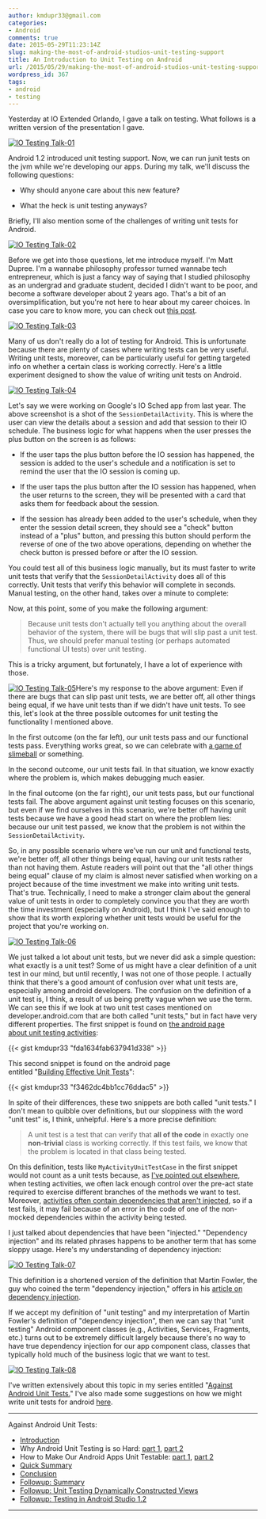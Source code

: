 ```yaml
---
author: kmdupr33@gmail.com
categories:
- Android
comments: true
date: 2015-05-29T11:23:14Z
slug: making-the-most-of-android-studios-unit-testing-support
title: An Introduction to Unit Testing on Android
url: /2015/05/29/making-the-most-of-android-studios-unit-testing-support/
wordpress_id: 367
tags:
- android
- testing
---
```


Yesterday at IO Extended Orlando, I gave a talk on testing. What follows is a written version of the presentation I gave.

[![IO Testing Talk-01](http://www.philosophicalhacker.com/wp-content/uploads/2015/05/io-testing-talk-01.png)](http://www.philosophicalhacker.com/wp-content/uploads/2015/05/io-testing-talk-01.png)


Android 1.2 introduced unit testing support. Now, we can run junit tests on the jvm while we're developing our apps. During my talk, we'll discuss the following questions:







  * Why should anyone care about this new feature?


  * What the heck is unit testing anyways?


Briefly, I'll also mention some of the challenges of writing unit tests for Android.

<!--more-->

[![IO Testing Talk-02](http://www.philosophicalhacker.com/wp-content/uploads/2015/05/io-testing-talk-02.png)](http://www.philosophicalhacker.com/wp-content/uploads/2015/05/io-testing-talk-02.png)

Before we get into those questions, let me introduce myself. I'm Matt Dupree. I'm a wannabe philosophy professor turned wannabe tech entrepreneur, which is just a fancy way of saying that I studied philosophy as an undergrad and graduate student, decided I didn't want to be poor, and become a software developer about 2 years ago. That's a bit of an oversimplification, but you're not here to hear about my career choices. In case you care to know more, you can check out [this post](http://philosophicalhacker.com/2014/04/21/why-im-glad-my-dream-job-didnt-work-out/).

[![IO Testing Talk-03](http://www.philosophicalhacker.com/wp-content/uploads/2015/05/io-testing-talk-03.png)](http://www.philosophicalhacker.com/wp-content/uploads/2015/05/io-testing-talk-03.png)

Many of us don't really do a lot of testing for Android. This is unfortunate because there are plenty of cases where writing tests can be very useful. Writing unit tests, moreover, can be particularly useful for getting targeted info on whether a certain class is working correctly. Here's a little experiment designed to show the value of writing unit tests on Android.

[![IO Testing Talk-04](http://www.philosophicalhacker.com/wp-content/uploads/2015/05/io-testing-talk-04.png)](http://www.philosophicalhacker.com/wp-content/uploads/2015/05/io-testing-talk-04.png)

Let's say we were working on Google's IO Sched app from last year. The above screenshot is a shot of the `SessionDetailActivity`. This is where the user can view the details about a session and add that session to their IO schedule. The business logic for what happens when the user presses the plus button on the screen is as follows:




  * If the user taps the plus button before the IO session has happened, the session is added to the user's schedule and a notification is set to remind the user that the IO session is coming up.


  * If the user taps the plus button after the IO session has happened, when the user returns to the screen, they will be presented with a card that asks them for feedback about the session.


  * If the session has already been added to the user's schedule, when they enter the session detail screen, they should see a "check" button instead of a "plus" button, and pressing this button should perform the reverse of one of the two above operations, depending on whether the check button is pressed before or after the IO session.


You could test all of this business logic manually, but its must faster to write unit tests that verify that the `SessionDetailActivity` does all of this correctly. Unit tests that verify this behavior will complete in seconds. Manual testing, on the other hand, takes over a minute to complete:



Now, at this point, some of you make the following argument:


<blockquote>Because unit tests don't actually tell you anything about the overall behavior of the system, there will be bugs that will slip past a unit test. Thus, we should prefer manual testing (or perhaps automated functional UI tests) over unit testing.</blockquote>


This is a tricky argument, but fortunately, I have a lot of experience with those.

[![IO Testing Talk-05](http://www.philosophicalhacker.com/wp-content/uploads/2015/05/io-testing-talk-05.png)](http://www.philosophicalhacker.com/wp-content/uploads/2015/05/io-testing-talk-05.png)Here's my response to the above argument: Even if there are bugs that can slip past unit tests, we are better off, all other things being equal, if we have unit tests than if we didn't have unit tests. To see this, let's look at the three possible outcomes for unit testing the functionality I mentioned above.

In the first outcome (on the far left), our unit tests pass and our functional tests pass. Everything works great, so we can celebrate with [a game of slimeball](http://slime.clay.io/game/slime) or something.

In the second outcome, our unit tests fail. In that situation, we know exactly where the problem is, which makes debugging much easier.

In the final outcome (on the far right), our unit tests pass, but our functional tests fail. The above argument against unit testing focuses on this scenario, but even if we find ourselves in this scenario, we're better off having unit tests because we have a good head start on where the problem lies: because our unit test passed, we know that the problem is not within the `SessionDetailActivity`.

So, in any possible scenario where we've run our unit and functional tests, we're better off, all other things being equal, having our unit tests rather than not having them. Astute readers will point out that the "all other things being equal" clause of my claim is almost never satisfied when working on a project because of the time investment we make into writing unit tests. That's true. Technically, I need to make a stronger claim about the general value of unit tests in order to completely convince you that they are worth the time investment (especially on Android), but I think I've said enough to show that its worth exploring whether unit tests would be useful for the project that you're working on.

[![IO Testing Talk-06](http://www.philosophicalhacker.com/wp-content/uploads/2015/05/io-testing-talk-06.png)](http://www.philosophicalhacker.com/wp-content/uploads/2015/05/io-testing-talk-06.png)

We just talked a lot about unit tests, but we never did ask a simple question: what exactly is a unit test? Some of us might have a clear definition of a unit test in our mind, but until recently, I was not one of those people. I actually think that there's a good amount of confusion over what unit tests are, especially among android developers. The confusion on the definition of a unit test is, I think, a result of us being pretty vague when we use the term. We can see this if we look at two unit test cases mentioned on developer.android.com that are both called "unit tests," but in fact have very different properties. The first snippet is found on [the android page about unit testing activities](http://developer.android.com/training/activity-testing/activity-unit-testing.html):

{{< gist kmdupr33 "fda1634fab637941d338" >}}

This second snippet is found on the android page entitled "[Building Effective Unit Tests](http://developer.android.com/training/testing/unit-testing/local-unit-tests.html)":

{{< gist kmdupr33 "f3462dc4bb1cc76ddac5" >}}

In spite of their differences, these two snippets are both called "unit tests." I don't mean to quibble over definitions, but our sloppiness with the word "unit test" is, I think, unhelpful. Here's a more precise definition:


>A unit test is a test that can verify that __all of the code__ in exactly one __non-trivial__ class is working correctly. If this test fails, we know that the problem is located in that class being tested.


On this definition, tests like `MyActivityUnitTestCase` in the first snippet would not count as a unit tests because, as [I've pointed out elsewhere](http://philosophicalhacker.com/2015/04/17/why-android-unit-testing-is-so-hard-pt-1/), when testing activities, we often lack enough control over the pre-act state required to exercise different branches of the methods we want to test. Moreover, [activities often contain dependencies that aren't injected](http://philosophicalhacker.com/2015/04/24/why-android-unit-testing-is-so-hard-pt-2/), so if a test fails, it may fail because of an error in the code of one of the non-mocked dependencies within the activity being tested.

I just talked about dependencies that have been "injected." "Dependency injection" and its related phrases happens to be another term that has some sloppy usage. Here's my understanding of dependency injection:

[![IO Testing Talk-07](http://www.philosophicalhacker.com/wp-content/uploads/2015/05/io-testing-talk-07.png)](http://www.philosophicalhacker.com/wp-content/uploads/2015/05/io-testing-talk-07.png)

This definition is a shortened version of the definition that Martin Fowler, the guy who coined the term "dependency injection," offers in his [article on dependency injection](http://martinfowler.com/articles/injection.html).

If we accept my definition of "unit testing" and my interpretation of Martin Fowler's definition of "dependency injection", then we can say that "unit testing" Android component classes (e.g., Activities, Services, Fragments, etc.) turns out to be extremely difficult largely because there's no way to have true dependency injection for our app component class, classes that typically hold much of the business logic that we want to test.

[![IO Testing Talk-08](http://www.philosophicalhacker.com/wp-content/uploads/2015/05/io-testing-talk-08.png)](http://www.philosophicalhacker.com/wp-content/uploads/2015/05/io-testing-talk-08.png)

I've written extensively about this topic in my series entitled "[Against Android Unit Tests.](http://philosophicalhacker.com/2015/04/10/against-android-unit-tests/)" I've also made some suggestions on how we might write unit tests for android [here](http://www.philosophicalhacker.com/2015/05/01/how-to-make-our-android-apps-unit-testable-pt-1/).

---

Against Android Unit Tests:

 * [Introduction](http://www.philosophicalhacker.com/2015/04/10/against-android-unit-tests/)
 * Why Android Unit Testing is so Hard: [part 1](http://www.philosophicalhacker.com/2015/04/17/why-android-unit-testing-is-so-hard-pt-1/), [part 2](http://www.philosophicalhacker.com/2015/04/24/why-android-unit-testing-is-so-hard-pt-2/)
 * How to Make Our Android Apps Unit Testable: [part 1](http://www.philosophicalhacker.com/2015/05/01/how-to-make-our-android-apps-unit-testable-pt-1/), [part 2](http://www.philosophicalhacker.com/2015/05/08/how-to-make-our-android-apps-unit-testable-pt-2/)
 * [Quick Summary](http://www.philosophicalhacker.com/2015/05/09/android-unit-testing-guides/)
 * [Conclusion](http://www.philosophicalhacker.com/2015/05/22/what-ive-learned-from-trying-to-make-an-android-app-unit-testable/)
 * [Followup: Summary](http://www.philosophicalhacker.com/2015/05/31/towards-a-unit-testable-fork-of-googles-iosched-app/)
 * [Followup: Unit Testing Dynamically Constructed Views](http://www.philosophicalhacker.com/2015/06/06/unit-testing-dynamically-constructed-views/)
 * [Followup: Testing in Android Studio 1.2](http://www.philosophicalhacker.com/2015/05/29/making-the-most-of-android-studios-unit-testing-support/)

---
